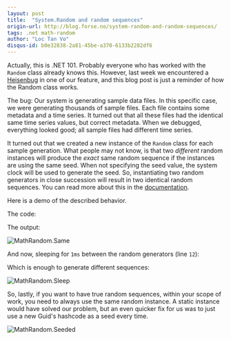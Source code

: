 ```yaml
---
layout: post
title:  "System.Random and random sequences"
origin-url: http://blog.forse.no/system-random-and-random-sequences/
tags: .net math-random
author: "Loc Tan Vo"
disqus-id: b0e32838-2a81-45be-a370-6133b2282df6
---
```


Actually, this is .NET 101. Probably everyone who has worked with the <code>Random</code> class already knows this. However, last week we encountered a <a href="https://en.wikipedia.org/wiki/Heisenbug" title="Heisenbug">Heisenbug</a> in one of our feature, and this blog post is just a reminder of how the Random class works.

The bug: Our system is generating sample data files. In this specific case, we were generating thousands of sample files. Each file contains some metadata and a time series. It turned out that all these files had the identical same time series values, but correct metadata. When we debugged, everything looked good; all sample files had different time series.

It turned out that we created a new instance of the <code>Random</code> class for each sample generation. What people may not know, is that two <em>different</em> random instances will produce the <em>exact</em> same random sequence if the instances are using the same seed. When not specifying the seed value, the system clock will be used to generate the seed. So, instantiating two random generators in close succession will result in two identical random sequences. You can read more about this in the <a href="https://msdn.microsoft.com/en-us/library/system.random(v=vs.110).aspx" title="Random-documentation">documentation</a>.

Here is a demo of the described behavior.

The code:

<script src="https://gist.github.com/loctanvo/cdb63f7f73a3fd873564.js"></script>

The output:

![MathRandom.Same](http://blog.forse.no/wp-content/uploads/2015/11/MathRandom.Same_.png)

And now, sleeping for <code>1ms</code> between the random generators (line <code>12</code>):

<script src="https://gist.github.com/loctanvo/4061fda8f745127c317b.js"></script>

Which is enough to generate different sequences:

![MathRandom.Sleep](http://blog.forse.no/wp-content/uploads/2015/11/MathRandom.Sleep_.png)

So, lastly, if you want to have true random sequences, within your scope of work, you need to always use the same random instance. A static instance would have solved our problem, but an even quicker fix for us was to just use a new Guid's hashcode as a seed every time.

<script src="https://gist.github.com/loctanvo/d150db1fa98b400eb25e.js"></script>

![MathRandom.Seeded](http://blog.forse.no/wp-content/uploads/2015/11/MathRandom.Seeded.png)
